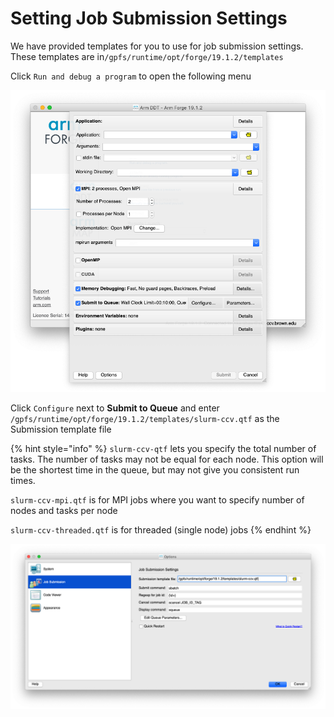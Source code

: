 # Setting Job Submission Settings

We have provided templates for you to use for job submission settings.   These templates are in`/gpfs/runtime/opt/forge/19.1.2/templates`

 Click `Run and debug a program` to open the following menu

![](../../.gitbook/assets/screen-shot-2019-08-05-at-3.20.08-pm.png)

Click `Configure` next to **Submit to Queue** and enter `/gpfs/runtime/opt/forge/19.1.2/templates/slurm-ccv.qtf` as the Submission template file

{% hint style="info" %}
`slurm-ccv-qtf`  lets you specify the total number of tasks.  The number of tasks may not be equal for each node.   This option will be the shortest time in the queue, but may not give you consistent run times. 

`slurm-ccv-mpi.qtf` is for MPI jobs where you want to specify number of nodes and tasks per node

`slurm-ccv-threaded.qtf` is for threaded \(single node\) jobs
{% endhint %}



![](../../.gitbook/assets/screen-shot-2019-08-05-at-3.22.32-pm.png)

